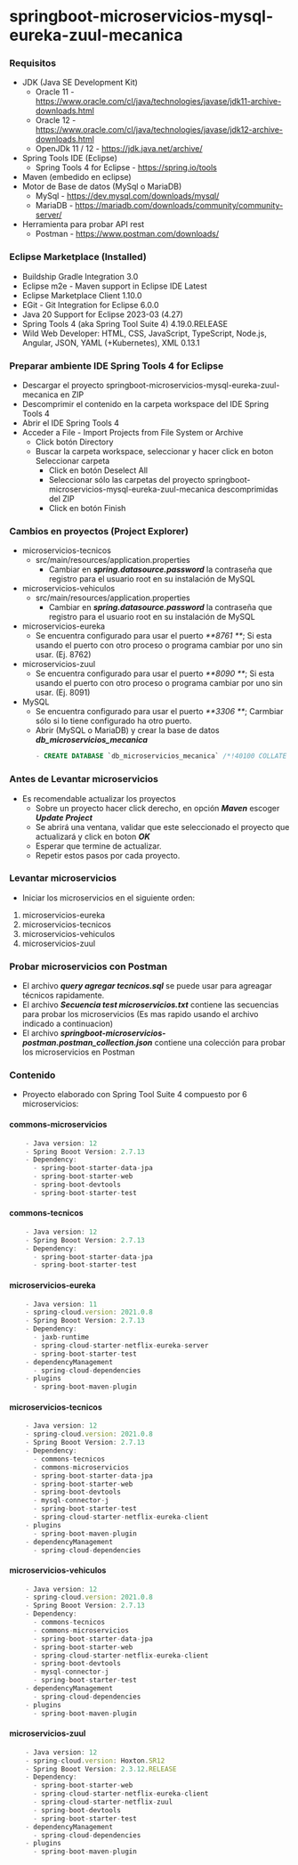 # springboot-microservicios-mysql-eureka-zuul-mecanica

### Requisitos
- JDK (Java SE Development Kit)
  - Oracle 11 - <https://www.oracle.com/cl/java/technologies/javase/jdk11-archive-downloads.html>
  - Oracle 12 - <https://www.oracle.com/cl/java/technologies/javase/jdk12-archive-downloads.html>
  - OpenJDk 11 / 12 - <https://jdk.java.net/archive/>
- Spring Tools IDE (Eclipse)
  - Spring Tools 4 for Eclipse - <https://spring.io/tools>
- Maven (embedido en eclipse)
- Motor de Base de datos (MySql o MariaDB)
  - MySql - <https://dev.mysql.com/downloads/mysql/>
  - MariaDB - <https://mariadb.com/downloads/community/community-server/>
- Herramienta para probar API rest
  - Postman - <https://www.postman.com/downloads/>
### Eclipse Marketplace (Installed)
- Buildship Gradle Integration 3.0
- Eclipse m2e - Maven support in Eclipse IDE Latest
- Eclipse Marketplace Client 1.10.0
- EGit - Git Integration for Eclipse 6.0.0
- Java 20 Support for Eclipse 2023-03 (4.27)
- Spring Tools 4 (aka Spring Tool Suite 4) 4.19.0.RELEASE
- Wild Web Developer: HTML, CSS, JavaScript, TypeScript, Node.js, Angular, JSON, YAML (+Kubernetes), XML 0.13.1
### Preparar ambiente IDE Spring Tools 4 for Eclipse
- Descargar el proyecto springboot-microservicios-mysql-eureka-zuul-mecanica en ZIP
- Descomprimir el contenido en la carpeta workspace del IDE Spring Tools 4
- Abrir el IDE Spring Tools 4
- Acceder a File - Import Projects from File System or Archive
  - Click botón Directory
  - Buscar la carpeta workspace, seleccionar y hacer click en boton Seleccionar carpeta
    - Click en botón Deselect All
    - Seleccionar sólo las carpetas del proyecto springboot-microservicios-mysql-eureka-zuul-mecanica descomprimidas del ZIP
    - Click en botón Finish
### Cambios en proyectos (Project Explorer)
- microservicios-tecnicos
  - src/main/resources/application.properties
    - Cambiar en _**spring.datasource.password**_ la contraseña que registro para el usuario root en su instalación de MySQL 
- microservicios-vehiculos
  - src/main/resources/application.properties
    - Cambiar en _**spring.datasource.password**_ la contraseña que registro para el usuario root en su instalación de MySQL
- microservicios-eureka
  - Se encuentra configurado para usar el puerto _**8761 **_; Si esta usando el puerto con otro proceso o programa cambiar por uno sin usar. (Ej. 8762)
- microservicios-zuul
  - Se encuentra configurado para usar el puerto _**8090 **_; Si esta usando el puerto con otro proceso o programa cambiar por uno sin usar. (Ej. 8091)
- MySQL
  - Se encuentra configurado para usar el puerto _**3306 **_; Carmbiar sólo si lo tiene configurado ha otro puerto.
  - Abrir (MySQL o MariaDB) y crear la base de datos _**db_microservicios_mecanica**_
    ```sql
    - CREATE DATABASE `db_microservicios_mecanica` /*!40100 COLLATE 'utf8mb4_general_ci' */
    ```
### Antes de Levantar microservicios
- Es recomendable actualizar los proyectos
  - Sobre un proyecto hacer click derecho, en opción _**Maven**_ escoger _**Update Project**_
  - Se abrirá una ventana, validar que este seleccionado el proyecto que actualizará y click en boton _**OK**_
  - Esperar que termine de actualizar.
  - Repetir estos pasos por cada proyecto.
### Levantar microservicios
  - Iniciar los microservicios en el siguiente orden:
  1. microservicios-eureka
  1. microservicios-tecnicos
  1. microservicios-vehiculos
  1. microservicios-zuul
### Probar microservicios con Postman
  - El archivo _**query agregar tecnicos.sql**_ se puede usar para agreagar técnicos rapidamente.
  - El archivo _**Secuencia test microservicios.txt**_ contiene las secuencias para probar los microservicios (Es mas rapido usando el archivo indicado a continuacion)
  - El archivo _**springboot-microservicios-postman.postman_collection.json**_ contiene una colección para probar los microservicios en Postman
### Contenido
- Proyecto elaborado con Spring Tool Suite 4 compuesto por 6 microservicios:
#### commons-microservicios
```javascript
    - Java version: 12
    - Spring Booot Version: 2.7.13
    - Dependency:
      - spring-boot-starter-data-jpa
      - spring-boot-starter-web
      - spring-boot-devtools
      - spring-boot-starter-test
```
#### commons-tecnicos
```javascript
    - Java version: 12
    - Spring Booot Version: 2.7.13
    - Dependency:
      - spring-boot-starter-data-jpa
      - spring-boot-starter-test
```
#### microservicios-eureka
```javascript
    - Java version: 11
    - spring-cloud.version: 2021.0.8
    - Spring Booot Version: 2.7.13
    - Dependency:
      - jaxb-runtime
      - spring-cloud-starter-netflix-eureka-server
      - spring-boot-starter-test
    - dependencyManagement
      - spring-cloud-dependencies
    - plugins
      - spring-boot-maven-plugin
```
#### microservicios-tecnicos
```javascript
    - Java version: 12
    - spring-cloud.version: 2021.0.8
    - Spring Booot Version: 2.7.13
    - Dependency:
      - commons-tecnicos
      - commons-microservicios
      - spring-boot-starter-data-jpa
      - spring-boot-starter-web
      - spring-boot-devtools
      - mysql-connector-j
      - spring-boot-starter-test
      - spring-cloud-starter-netflix-eureka-client
    - plugins
      - spring-boot-maven-plugin
    - dependencyManagement
      - spring-cloud-dependencies
```
#### microservicios-vehiculos
```javascript
    - Java version: 12
    - spring-cloud.version: 2021.0.8
    - Spring Booot Version: 2.7.13
    - Dependency:
      - commons-tecnicos
      - commons-microservicios
      - spring-boot-starter-data-jpa
      - spring-boot-starter-web
      - spring-cloud-starter-netflix-eureka-client
      - spring-boot-devtools
      - mysql-connector-j
      - spring-boot-starter-test
    - dependencyManagement
      - spring-cloud-dependencies
    - plugins
      - spring-boot-maven-plugin
```
#### microservicios-zuul
```javascript
    - Java version: 12
    - spring-cloud.version: Hoxton.SR12
    - Spring Booot Version: 2.3.12.RELEASE
    - Dependency:
      - spring-boot-starter-web
      - spring-cloud-starter-netflix-eureka-client
      - spring-cloud-starter-netflix-zuul
      - spring-boot-devtools
      - spring-boot-starter-test
    - dependencyManagement
      - spring-cloud-dependencies
    - plugins
      - spring-boot-maven-plugin
```




 
